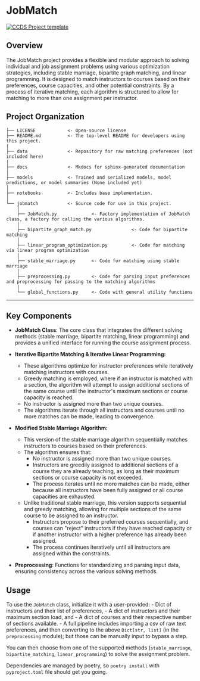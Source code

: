 # JobMatch

[![CCDS Project template](https://img.shields.io/badge/CCDS-Project%20template-328F97?logo=cookiecutter)](https://cookiecutter-data-science.drivendata.org/)

## Overview

The JobMatch project provides a flexible and modular approach to solving individual and job assignment problems using various optimization strategies, including stable marriage, bipartite graph matching, and linear programming. It is designed to match instructors to courses based on their preferences, course capacities, and other potential constraints. By a process of iterative matching, each algorithm is structured to allow for matching to more than one assignment per instructor.


## Project Organization

```
├── LICENSE            <- Open-source license
├── README.md          <- The top-level README for developers using this project.
|
├── data               <- Repository for raw matching preferences (not included here)
|
├── docs               <- Mkdocs for sphinx-generated documentation
│
├── models             <- Trained and serialized models, model predictions, or model summaries (None included yet)
│
├── notebooks          <- Includes base implementation.
│
└── jobmatch           <- Source code for use in this project.
    │
    ├── JobMatch.py             <- Factory implementation of JobMatch class, a factory for calling the various algorithms.
    │
    ├── bipartite_graph_match.py               <- Code for bipartite matching
    │
    ├── linear_program_optimization.py         <- Code for matching via linear program optimization
    │
    ├── stable_marriage.py      <- Code for matching using stable marriage
    │
    ├── preprocessing.py        <- Code for parsing input preferences and preprocessing for passing to the matching algorithms
    |
    └── global_functions.py     <- Code with general utility functions

```

--------
## Key Components

- **JobMatch Class**: The core class that integrates the different solving methods (stable marriage, bipartite matching, linear programming) and provides a unified interface for running the course assignment process.

- **Iterative Bipartite Matching & Iterative Linear Programming:**
    - These algorithms optimize for instructor preferences while iteratively matching instructors with courses.
    - Greedy matching is employed, where if an instructor is matched with a section, the algorithm will attempt to assign additional sections of the same course until the instructor's maximum sections or course capacity is reached.
    - No instructor is assigned more than two unique courses.
    - The algorithms iterate through all instructors and courses until no more matches can be made, leading to convergence.
  
- **Modified Stable Marriage Algorithm:**
    - This version of the stable marriage algorithm sequentially matches instructors to courses based on their preferences.
    - The algorithm ensures that:
        - No instructor is assigned more than two unique courses.
        - Instructors are greedily assigned to additional sections of a course they are already teaching, as long as their maximum sections or course capacity is not exceeded.
        - The process iterates until no more matches can be made, either because all instructors have been fully assigned or all course capacities are exhausted.
    - Unlike traditional stable marriage, this version supports sequential and greedy matching, allowing for multiple sections of the same course to be assigned to an instructor.
        - Instructors propose to their preferred courses sequentially, and courses can "reject" instructors if they have reached capacity or if another instructor with a higher preference has already been assigned.
        - The process continues iteratively until all instructors are assigned within the constraints.
  
- **Preprocessing**: Functions for standardizing and parsing input data, ensuring consistency across the various solving methods.

## Usage

To use the `JobMatch` class, initialize it with a user-provided:
     - Dict of instructors and their list of preferences, 
     - A dict of instructors and their maximum section load, and 
     - A dict of courses and their respective number of sections available.
         - A full pipeline includes importing a csv of raw text preferences, and then converting to the above `Dict[str, list]` (in the `preprocessing` module); but those can be manually input to bypass a step.

You can then choose from one of the supported methods (`stable_marriage`, `bipartite_matching`, `linear_programming`) to solve the assignment problem. 

Dependencies are managed by poetry, so `poetry install` with `pyproject.toml` file should get you going.

